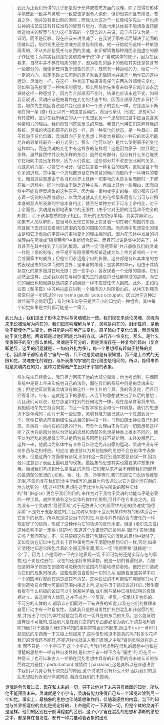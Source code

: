 <blockquote data-pid="hXSia9hJ">到此为止我们所讲的几乎都是对于形体或物质方面的驳难，除了觉得在形体中能彼此一致并与灵魂一一致应该是很令人惊奇，但却很美而且有规律、普遍之外，他并没有提出别的困难；而我认为这对于一位像培尔先生一样也承认神的技艺应该有其应当有的智慧与能力，而且也承认丝毫不能想象谁还能给造物主的智慧与能力这样崇高的一个观念的人来说，毋宁应该认为是一个证明，而不是反驳。现在应该来讲灵魂了，在我说了那些话而解决了前面的困难以后，培尔先生还在灵魂方面发现有困难。他一开始就把这样一种单独隔离的、不从外部接受任何东西的灵魂，和伊壁鸠鲁那种周围全是虚空的原子作比较；而其实我则是把灵魂或毋宁说“单子”看成实体的原子，因为在我看来，自然中并不存在物质的原子，因为物质的最小的微粒其实还是包含有一些部分的。而像伊壁鸠鲁所想象的原子，既然有一种运动的力，给它一个一定的方向，假定不碰上任何别的原子就会无阻碍地并且齐一地作它的这种运动。灵魂也一样，在这样一种状态下如果没有任何东西从外部使它变化，则如果首先接受了一种快乐的感觉，那么照培尔先生看来似乎它就应该永远保持这样一种感觉了。因为当全部原因不变时，结果也应该永远不变。如果我反驳说，灵魂应该是被看作在变化的状态中的，因而全部原因并非保持不变，培尔先生就回答说这种变化应该和一个原子的变化一样，它是连续不断地在同一条 (直) 线上以齐一的速度运动的。而当他承认（他说）思想可以有转变时，至少在我所确立的从一个思想到另一个思想的过渡中应当包含某种亲和力的理由。我仍然赞同这些反驳的基础，我自己也用它们来解释我的系统。灵魂的状态和原子的状态一样，是一种变化的状态，是一种趋向：原子趋向于变化位置，灵魂趋向于变化思想；两者本身都以一种它的状态所能允许的最单纯最齐一的方式变化。那么（他可以说）是什么使得原子的变化这样单纯，而在灵魂的变化中有这样多的花样呢？这是因为原子（姑且假定那样，虽然自然中并没有那样的东西）虽然也有部分，但没有什么东西能使它在趋向中变出花样来，因为人们假定，这些部分并不改变彼此间的关系，而就灵魂而言，尽管它不可分，但它包含着一种复合的趋向，这就是当下有许多的思想，其中每一个思想都遵循它所包含的倾向而趋向于一种特殊的变化，而且这些思想由于各自和世界上其他一切事物的本质关系而同时一下都在每一思想中。同时也就由于缺乏这种关系，再加上其他一些理由，因而自然中不能有伊壁鸠鲁的这种原子。因为每一事物或宇宙的每一部分都应该标志着一切别的东西或部分，以致灵魂就其变化的花样繁多而言应当可与它照本身的观点所表象的宇宙本身相比，甚至在某种方式下可与上帝相比，对于上帝而言，灵魂是有限地表象它的无限性（由于它对无限的混乱和不完全的知觉），而不该与物质的原子相比。快乐的思想貌似单纯，其实并非如此，如果有人加以解剖，应当可以发现它实际上包含着一切在我们周围的东西，而且推下去还包含着我们周围的东西的周围的东西。而灵魂中思想变化的理由是和它所表象的宇宙中的事物变化的理由相同的。因为在形体中发展的机械理由在灵魂或“隐德莱希”中重新组合起来，而且可以说是集中起来了，并且甚至在其中找到了它们的根源。诚然一切“隐德莱希”并非都像我们的灵魂一样是上帝的影像，并不是所有隐德莱希都被造成为以上帝为首领的一个社会或国家中的成员；但是它们永远是宇宙的影像。这些都是各以其本身的方式表现出来的具体而微的世界；是丰富的单纯；是实体的单元，但由于其情状变化的繁多而潜在地无限；是一些中心，各表现着一个无限的周缘。它们必然会这样，正如我以前在与阿尔诺先生的通信中已经解释过的那样。而它们的绵延也和伽森狄派的原子的绵延一样不应使任何人困惑。此外，正如柏拉图《斐多篇》中苏格拉底在讲到一个搔痒的人时所指出的，从快乐到痛苦常常只是一步跨过的 (ex trema gaudii luctus occupat)。因此对于这种过渡丝毫不必惊奇⑤；有时快乐似乎只是若千小的知觉的一种组合，其中每个知觉如果是大则都可能是一个痛苦。</blockquote><p data-pid="6toCjJXY">到此为止，我们提出了形体之所以与灵魂彼此一致。我们现在来谈论灵魂，灵魂向来来说被理解为内在的，我们把灵魂理解为单子，灵魂是内在的，封闭性的，是他物不能使他产生变化，他只能是内在地产生变化。原子趋向于变化位置，而灵魂趋向于变化思想，两者都是以他们所能允许的方式，进行齐一性变化，那么，是什么使得原子的变化那么单纯。灵魂是不可分的，但是灵魂存在一种复合的趋向（复合即差异，这里的问题就是，一如何外化为多），每一个思想都有趋向于特殊的变化。因此单子都标志着宇宙的一切，只不过是灵魂是有限知觉，而不是上帝式的无限知觉。灵魂变化的理由，与所表象的宇宙的变化理由是相同的。所以，隐得来希就是灵魂内在的力，这种力使得他产生出对于宇宙的表象。</p><blockquote data-pid="ev-0WwUd">培尔先生已经承认，我已尽力回答了他的大部分驳难；他也考虑到，在偶因系统中是要上帝来实施他自己的法则，而在我们的系统中则是由灵魂来实施；但是他反驳我说灵魂没有做这样一种工作的工具。我的答复是，而且已经答复过，它有，这就是当下的思想，从当下的思想就生出了以后的思想；而且我们可以说，在它那里如在别的任何地方一样，现在是孕育着将来的。我相信培尔先生将会同意，而且一切哲学家也会和他一样同意，我们的思想决不是单纯的；而对于某一些思想，灵魂有能力自己就从一个过渡到另一个，就像它能从前提到结论或从目的到手段一样。马勒伯朗士神父自己也同意，灵魂有一些内在的自愿的行为。而有什么理由不许它的一切思想都这样呢？这也许是因为他以为混乱的思想和清楚的思想是种类上根本不同的，而不以为混乱的思想其实不过是因为其多因而比较不易辨明、未经发展而已。这样一来，他就以为形体中有某些可以称之为非自愿的运动，灵魂中没有任何东西与之相呼应。相应地,他也就以为某些抽象的思想不会在形体中表象出来。但是这两个方面都有错误,正如作这一类区别通常要犯错误一样,因为他只注意到了表面上最明显的现象。最抽象的思想其实也需要某种想象作用。而当我们考虑到什么是混乱的思想 (它们都从来不会不伴随我们所能有的最清楚的思想的),如色、香、味、热、冷等等时,我们知道它们永远包藏着无限,不仅包含在我们形体中所经历的,而且也包含通过以它为媒介而在别的地方达到的一切;这些混乱思想在这里比培尔先生所说的那种实体的“群”(légion) 更合乎我们的目的,来作为对于我给予灵魂的功能似乎是必要的一种工具。诚然灵魂有这些实体的群供它使用,但并不在它本身之内。因为没有一个灵魂或“隐德莱希”对于无数进入它的器官中的别的灵魂或“隐德莱希”不是处于支配地位的,而且灵魂从来都不会没有某种有机的形体适合于它当下的状态。所以就是这些当下的知觉,以及与外界相适合而变化的一种规定好了的趋向，形成了这种作为它的功课的音乐乐谱。但是 (培尔先生说) 这种灵魂不是一定得 (清楚地) 知道这个乐谱音符的排列并 (因而) 实际想到它吗？我回答说，不，它只要把这些音符包藏在它的混乱的思想中就够了,正如灵魂在记忆中包含有千百种事物而并不清楚地想到它们一样,否则,如果它清楚地知道它所包含着的全部无限宝藏,那么一切“隐德莱希”就都是“上帝”了。因为上帝是同时一下完全地表现一切,不论可能的还是实际存在的事物,也不论是过去的、现在的还是将来的事物。他是一切的普遍根源，而被创造的单子则是在创造物可能模仿的范围内尽量地模仿着他。他把它们造成为它们的现象的根源，这些现象包含着对一切的关系,但随着这些实体中每一个的圆满程度而较清楚或较不清楚。这种说法的不可能性在哪里呢?[为了使创造物在合理地可能的范围内接近上帝,这似乎毋宁是应该这样的。]我倒要看看有什么积极的论证可以引到某种矛盾,或引到与某种已得到证明的真理相对立。说这很令人惊奇,这并不成为一个反驳。相反,一切承认非物质的、不可分的实体的人,都承认它们同时一下有许多的知觉,以及在它们的推理和自愿行动中有一种自发性。因此我只是把自发性扩充到混乱和非自愿的思想,并指出了它们的本性就是包含着对一切外在的东西的关系。怎么能证明这样是不可能的,或证明凡是在我们之内的东西都必定为我们所清楚地知道呢?我们对于甚至为我们所熟知的事物常常会记不起来,而由于小小一点可引起回忆的东西而一下又碰上想起来了,这种情形难道不是真的吗?有多少花样我们的灵魂还不能有,不能这样快就进入我们灵魂之中呢?否则灵魂就将是上帝,而不只是一个小宇宙了,这个小宇宙,当我们考虑到在混乱的思想中也和在清楚的思想中一样有种自发性时,是和大宇宙一样不会有“骚扰”的,但在另一种意义上也可以和古人一样把在混乱思想中具有的非自愿的或未被认识的东西称之为骚扰 ( perturbation) 或情欲 ( passions);这是其所以在普通语言中我们以为身心有所谓交战的原因,这个说法并没有什么不好,因为我们的混乱思想就代表着形体或肉欲,而造成我们的不圆满。</blockquote><p data-pid="cQaSq5E-">灵魂是包含着过去，现在和未来的一切，只不过他对于未来只有微弱的知觉，所以他不能预测未来。灵魂就是个小宇宙，灵魂有能力使得自己从一个知觉过渡到另一个知觉。事实上，最抽象的思想也伴随着想象作用，伴随着感性的内容。当下的知觉与外界相适应的变化是规定好的，上帝是同时一下表现一切，但是个体的灵魂不是这样。他们的区别在于圆满程度的区别，这个小宇宙在混乱的思想和清晰的思想之中，都是存在自发性，都有一种力推动着表象的出现</p><p></p><p></p>